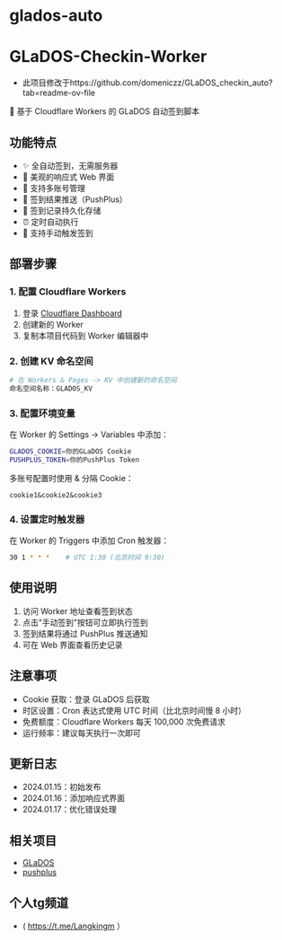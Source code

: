 # glados-auto
# GLaDOS-Checkin-Worker

- 此项目修改于https://github.com/domeniczz/GLaDOS_checkin_auto?tab=readme-ov-file

🚀 基于 Cloudflare Workers 的 GLaDOS 自动签到脚本

## 功能特点

- ✨ 全自动签到，无需服务器
- 📱 美观的响应式 Web 界面
- 👥 支持多账号管理
- 📨 签到结果推送（PushPlus）
- 💾 签到记录持久化存储
- ⏰ 定时自动执行
- 🔄 支持手动触发签到

## 部署步骤

### 1. 配置 Cloudflare Workers

1. 登录 [Cloudflare Dashboard](https://dash.cloudflare.com/)
2. 创建新的 Worker
3. 复制本项目代码到 Worker 编辑器中

### 2. 创建 KV 命名空间

```bash
# 在 Workers & Pages -> KV 中创建新的命名空间
命名空间名称：GLADOS_KV
```

### 3. 配置环境变量

在 Worker 的 Settings -> Variables 中添加：

```bash
GLADOS_COOKIE=你的GLaDOS Cookie
PUSHPLUS_TOKEN=你的PushPlus Token
```

多账号配置时使用 & 分隔 Cookie：
```
cookie1&cookie2&cookie3
```

### 4. 设置定时触发器

在 Worker 的 Triggers 中添加 Cron 触发器：
```bash
30 1 * * *    # UTC 1:30 (北京时间 9:30)
```

## 使用说明

1. 访问 Worker 地址查看签到状态
2. 点击"手动签到"按钮可立即执行签到
3. 签到结果将通过 PushPlus 推送通知
4. 可在 Web 界面查看历史记录

## 注意事项

- Cookie 获取：登录 GLaDOS 后获取
- 时区设置：Cron 表达式使用 UTC 时间（比北京时间慢 8 小时）
- 免费额度：Cloudflare Workers 每天 100,000 次免费请求
- 运行频率：建议每天执行一次即可

## 更新日志

- 2024.01.15：初始发布
- 2024.01.16：添加响应式界面
- 2024.01.17：优化错误处理

## 相关项目

- [GLaDOS](https://github.com/glados-network/GLaDOS)
- [pushplus](http://www.pushplus.plus/)

## 个人tg频道
   - ( https://t.me/Langkingm ）
